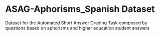 # ASAG-Aphorisms_Spanish Dataset
Dataset for the Automated Short Answer Grading Task composed by questions based on aphorisms and higher education student answers
